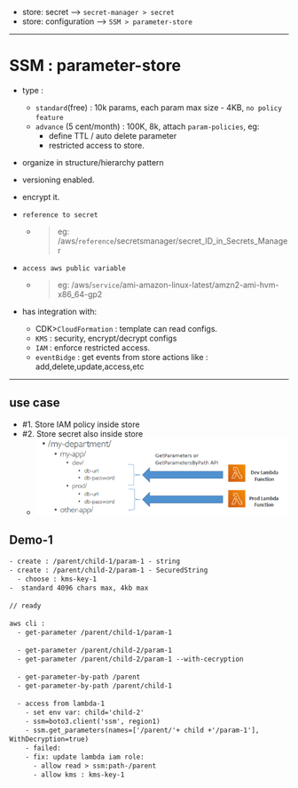 - store: secret --> `secret-manager > secret`
- store: configuration --> `SSM > parameter-store`
---
# SSM : parameter-store
- type : 
  - `standard`(free) : 10k params, each param max size - 4KB, `no policy feature`
  - `advance` (5 cent/month) : 100K, 8k, attach `param-policies`, eg:
    - define TTL / auto delete parameter
    - restricted access to store.

- organize in structure/hierarchy pattern
- versioning enabled.
- encrypt it.

- `reference to secret `
  - > eg: /aws/`reference`/secretsmanager/secret_ID_in_Secrets_Manager
  
- `access aws public variable `
  - > eg: /aws/`service`/ami-amazon-linux-latest/amzn2-ami-hvm-x86_64-gp2

- has integration with:
    - CDK>`CloudFormation` : template can read configs.
    - `KMS` : security, encrypt/decrypt configs
    - `IAM` : enforce restricted access.
    - `eventBidge` : get events from store actions like : add,delete,update,access,etc
--- 
## use case
- #1. Store IAM policy inside store
- #2. Store secret also inside store
  - ![img.png](img.png)

## Demo-1
```
- create : /parent/child-1/param-1 - string
- create : /parent/child-2/param-1 - SecuredString
  - choose : kms-key-1
-  standard 4096 chars max, 4kb max

// ready

aws cli :
  - get-parameter /parent/child-1/param-1
  
  - get-parameter /parent/child-2/param-1
  - get-parameter /parent/child-2/param-1 --with-cecryption
  
  - get-parameter-by-path /parent
  - get-parameter-by-path /parent/child-1
  
  - access from lambda-1
    - set env var: child='child-2'
    - ssm=boto3.client('ssm', region1)
    - ssm.get_parameters(names=['/parent/'+ child +'/param-1'], WithDecryption=true)
    - failed:
    - fix: update lambda iam role:
      - allow read > ssm:path-/parent
      - allow kms : kms-key-1
```

